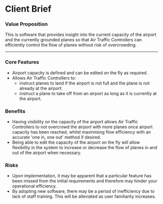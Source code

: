 # Client Brief

### Value Proposition
This is software that provides insight into the current capacity of the airport and the currently grounded planes so that Air Traffic Controllers can efficiently control the flow of planes without risk of overcrowding.

---
### Core Features
- Airport capacity is defined and can be edited on the fly as required.
- Allows Air Traffic Controllers to:
  - instruct planes to land if the airport is not full and the plane is not already at the airport.
  - instruct a plane to take off from an airport as long as it is currently at the airport.

### Benefits
- Having visibility on the capacity of the airport allows Air Traffic Controllers to not overcrowd the airport with more planes once airport capacity has been reached, whilst maximising flow efficiency with an accurate 'one in, one out' method if desired.
- Being able to edit the capacity of the airport on the fly will allow flexibility in the system to increase or decrease the flow of planes in and out of the airport when necessary.

### Risks
- Upon implementation, it may be apparent that a particular feature has been missed from the initial requirements and therefore may hinder your operational efficiency.
- By adopting new software, there may be a period of inefficiency due to lack of staff training. This will be alleviated as user familiarity increases.